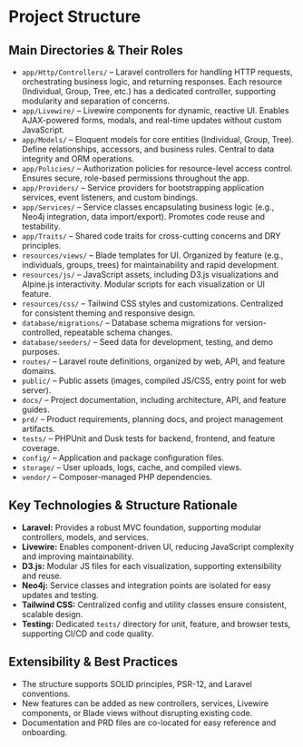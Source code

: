 # Project Structure

## Main Directories & Their Roles

- `app/Http/Controllers/` – Laravel controllers for handling HTTP requests, orchestrating business logic, and returning responses. Each resource (Individual, Group, Tree, etc.) has a dedicated controller, supporting modularity and separation of concerns.
- `app/Livewire/` – Livewire components for dynamic, reactive UI. Enables AJAX-powered forms, modals, and real-time updates without custom JavaScript.
- `app/Models/` – Eloquent models for core entities (Individual, Group, Tree). Define relationships, accessors, and business rules. Central to data integrity and ORM operations.
- `app/Policies/` – Authorization policies for resource-level access control. Ensures secure, role-based permissions throughout the app.
- `app/Providers/` – Service providers for bootstrapping application services, event listeners, and custom bindings.
- `app/Services/` – Service classes encapsulating business logic (e.g., Neo4j integration, data import/export). Promotes code reuse and testability.
- `app/Traits/` – Shared code traits for cross-cutting concerns and DRY principles.
- `resources/views/` – Blade templates for UI. Organized by feature (e.g., individuals, groups, trees) for maintainability and rapid development.
- `resources/js/` – JavaScript assets, including D3.js visualizations and Alpine.js interactivity. Modular scripts for each visualization or UI feature.
- `resources/css/` – Tailwind CSS styles and customizations. Centralized for consistent theming and responsive design.
- `database/migrations/` – Database schema migrations for version-controlled, repeatable schema changes.
- `database/seeders/` – Seed data for development, testing, and demo purposes.
- `routes/` – Laravel route definitions, organized by web, API, and feature domains.
- `public/` – Public assets (images, compiled JS/CSS, entry point for web server).
- `docs/` – Project documentation, including architecture, API, and feature guides.
- `prd/` – Product requirements, planning docs, and project management artifacts.
- `tests/` – PHPUnit and Dusk tests for backend, frontend, and feature coverage.
- `config/` – Application and package configuration files.
- `storage/` – User uploads, logs, cache, and compiled views.
- `vendor/` – Composer-managed PHP dependencies.

## Key Technologies & Structure Rationale

- **Laravel:** Provides a robust MVC foundation, supporting modular controllers, models, and services.
- **Livewire:** Enables component-driven UI, reducing JavaScript complexity and improving maintainability.
- **D3.js:** Modular JS files for each visualization, supporting extensibility and reuse.
- **Neo4j:** Service classes and integration points are isolated for easy updates and testing.
- **Tailwind CSS:** Centralized config and utility classes ensure consistent, scalable design.
- **Testing:** Dedicated `tests/` directory for unit, feature, and browser tests, supporting CI/CD and code quality.

## Extensibility & Best Practices

- The structure supports SOLID principles, PSR-12, and Laravel conventions.
- New features can be added as new controllers, services, Livewire components, or Blade views without disrupting existing code.
- Documentation and PRD files are co-located for easy reference and onboarding. 